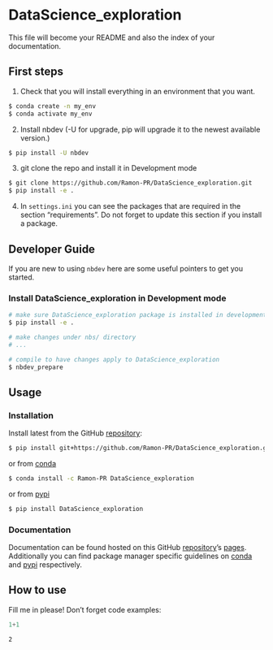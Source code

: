 # DataScience_exploration


<!-- WARNING: THIS FILE WAS AUTOGENERATED! DO NOT EDIT! -->

This file will become your README and also the index of your
documentation.

## First steps

1.  Check that you will install everything in an environment that you
    want.

``` sh
$ conda create -n my_env
$ conda activate my_env
```

2.  Install nbdev (-U for upgrade, pip will upgrade it to the newest
    available version.)

``` sh
$ pip install -U nbdev
```

3.  git clone the repo and install it in Development mode

``` sh
$ git clone https://github.com/Ramon-PR/DataScience_exploration.git
$ pip install -e .
```

4.  In `settings.ini` you can see the packages that are required in the
    section “requirements”. Do not forget to update this section if you
    install a package.

## Developer Guide

If you are new to using `nbdev` here are some useful pointers to get you
started.

### Install DataScience_exploration in Development mode

``` sh
# make sure DataScience_exploration package is installed in development mode
$ pip install -e .

# make changes under nbs/ directory
# ...

# compile to have changes apply to DataScience_exploration
$ nbdev_prepare
```

## Usage

### Installation

Install latest from the GitHub
[repository](https://github.com/Ramon-PR/DataScience_exploration):

``` sh
$ pip install git+https://github.com/Ramon-PR/DataScience_exploration.git
```

or from [conda](https://anaconda.org/Ramon-PR/DataScience_exploration)

``` sh
$ conda install -c Ramon-PR DataScience_exploration
```

or from [pypi](https://pypi.org/project/DataScience_exploration/)

``` sh
$ pip install DataScience_exploration
```

### Documentation

Documentation can be found hosted on this GitHub
[repository](https://github.com/Ramon-PR/DataScience_exploration)’s
[pages](https://Ramon-PR.github.io/DataScience_exploration/).
Additionally you can find package manager specific guidelines on
[conda](https://anaconda.org/Ramon-PR/DataScience_exploration) and
[pypi](https://pypi.org/project/DataScience_exploration/) respectively.

## How to use

Fill me in please! Don’t forget code examples:

``` python
1+1
```

    2
